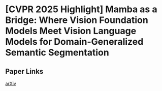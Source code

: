 # [CVPR 2025 Highlight] Mamba as a Bridge: Where Vision Foundation Models Meet Vision Language Models for Domain-Generalized Semantic Segmentation

## Paper Links

[arXiv](http://arxiv.org/abs/2504.03193) 
